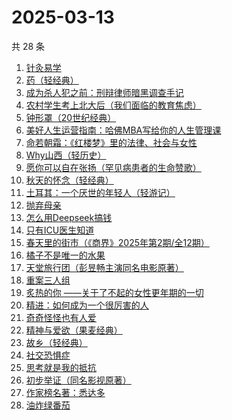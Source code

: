 # 2025-03-13

共 28 条

<!-- BEGIN WEREAD -->
<!-- 最后更新时间 2025-03-13 02:12:13 +0800 -->
1. [针灸易学](https://weread.qq.com/web/bookDetail/50332f105c20e75031ad7cb)
1. [药（轻经典）](https://weread.qq.com/web/bookDetail/30c32830813ab9bd2g01636c)
1. [成为杀人犯之前：刑辩律师暗黑调查手记](https://weread.qq.com/web/bookDetail/8f1322d0813ab9b44g012d6f)
1. [农村学生考上北大后（我们面临的教育焦虑）](https://weread.qq.com/web/bookDetail/9d032840813ab9b4ag0100cf)
1. [钟形罩（20世纪经典）](https://weread.qq.com/web/bookDetail/3f4320005d0ff13f440f223)
1. [美好人生运营指南：哈佛MBA写给你的人生管理课](https://weread.qq.com/web/bookDetail/69a322207159f1c069a3e2d)
1. [命若朝霜：《红楼梦》里的法律、社会与女性](https://weread.qq.com/web/bookDetail/b8232eb0813ab9c0fg019b89)
1. [Why山西（轻历史）](https://weread.qq.com/web/bookDetail/3cc32520813ab9badg010195)
1. [愿你可以自在张扬（罕见病患者的生命赞歌）](https://weread.qq.com/web/bookDetail/866324f0813ab9b70g013cde)
1. [秋天的怀念（轻经典）](https://weread.qq.com/web/bookDetail/56d32f30813ab9bfdg0197f2)
1. [土耳其：一个厌世的年轻人（轻游记）](https://weread.qq.com/web/bookDetail/a46328b0813ab9bc6g010d66)
1. [抛弃母亲](https://weread.qq.com/web/bookDetail/d8732900813ab9b25g016220)
1. [怎么用Deepseek搞钱](https://weread.qq.com/web/bookDetail/496328d0813ab9be4g018cb2)
1. [只有ICU医生知道](https://weread.qq.com/web/bookDetail/786321f0813ab9b25g019ee9)
1. [春天里的街市（《商界》2025年第2期/全12期）](https://weread.qq.com/web/bookDetail/f32320f0813ab9c0fg018fc4)
1. [橘子不是唯一的水果](https://weread.qq.com/web/bookDetail/293326407169980c293f877)
1. [天堂旅行团（彭昱畅主演同名电影原著）](https://weread.qq.com/web/bookDetail/1cc32510726d716d1cc2484)
1. [重案三人组](https://weread.qq.com/web/bookDetail/3ba32530813ab9b07g01863c)
1. [炙热的你 ——关于了不起的女性更年期的一切](https://weread.qq.com/web/bookDetail/f5432f40813ab7c54g01906d)
1. [精进：如何成为一个很厉害的人](https://weread.qq.com/web/bookDetail/72732ac05c985b72766ea4e)
1. [奇奇怪怪也有人爱](https://weread.qq.com/web/bookDetail/86732840813ab9b89g01795b)
1. [精神与爱欲（果麦经典）](https://weread.qq.com/web/bookDetail/83132770813ab78c6g013ba8)
1. [故乡（轻经典）](https://weread.qq.com/web/bookDetail/76f32920813ab9babg019619)
1. [社交恐惧症](https://weread.qq.com/web/bookDetail/e29329a07224e31fe2901ca)
1. [思考就是我的抵抗](https://weread.qq.com/web/bookDetail/67432d00813ab9baag014be2)
1. [初步举证（同名影视原著）](https://weread.qq.com/web/bookDetail/c9c320a0813ab9b5ag0108e8)
1. [作家榜名著：悉达多](https://weread.qq.com/web/bookDetail/3b532c50813ab7429g014933)
1. [油炸绿番茄](https://weread.qq.com/web/bookDetail/a3e32780813ab99c2g015bf4)
<!-- END WEREAD -->